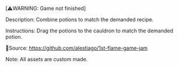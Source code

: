 [⚠️WARNING: Game not finished]

Description: Combine potions to match the demanded recipe.

Instructions: Drag the potions to the cauldron to match the demanded potion.

🔗Source: https://github.com/alestiago/1st-flame-game-jam



Note: All assets are custom made.
